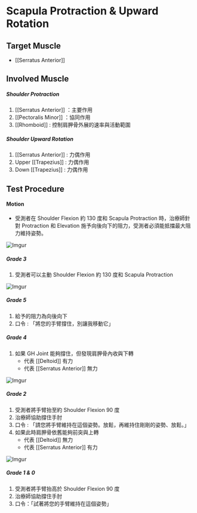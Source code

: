 # Scapula Protraction & Upward Rotation  

## Target Muscle
* [[Serratus Anterior]]  
## Involved Muscle
##### Shoulder Protraction
1. [[Serratus Anterior]] ：主要作用
2. [[Pectoralis Minor]] ：協同作用
3. [[Rhomboid]] : 控制肩胛骨外展的速率與活動範圍
##### Shoulder Upward Rotation
1. [[Serratus Anterior]] : 力偶作用 
2. Upper [[Trapezius]] : 力偶作用
3. Down [[Trapezius]] : 力偶作用
## Test Procedure
#### Motion
* 受測者在 Shoulder Flexion 約 130 度和 Scapula Protraction 時，治療師針對 Protraction 和 Elevation 施予向後向下的阻力，受測者必須能抵擋最大阻力維持姿勢。 

![Imgur](https://i.imgur.com/q5NOI0wm.png)  

##### Grade 3


1. 受測者可以主動 Shoulder Flexion 約 130 度和 Scapula Protraction  

![Imgur](https://i.imgur.com/HhlwT1bm.png)

##### Grade 5
1. 給予的阻力為向後向下
2. 口令 : 「將您的手臂撐住，別讓我移動它」  

##### Grade 4
1. 如果 GH Joint 能夠撐住，但發現肩胛骨內收與下轉
	* 代表 [[Deltoid]] 有力
	* 代表 [[Serratus Anterior]] 無力  

![Imgur](https://i.imgur.com/AA0YlbMm.png)

##### Grade 2
1. 受測者將手臂抬至約 Shoulder Flexion 90 度
2. 治療師協助撐住手肘
3. 口令 : 「請您將手臂維持在這個姿勢。放鬆，再維持住剛剛的姿勢、放鬆。」
4. 如果此時肩胛骨依舊能夠前突與上轉
	* 代表 [[Deltoid]] 無力
	* 代表 [[Serratus Anterior]] 有力  

![Imgur](https://i.imgur.com/XwsQEgym.png)

##### Grade 1 & 0
1. 受測者將手臂抬高於 Shoulder Flexion 90 度
2. 治療師協助撐住手肘
3. 口令：「試著將您的手臂維持在這個姿勢」
